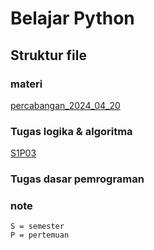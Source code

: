 # Belajar Python

## Struktur file

### materi

[percabangan_2024_04_20](/materi/percabangan.py)

### Tugas logika & algoritma

[S1P03](/logika&algoritma/S1P03/)

### Tugas dasar pemrograman

### note

```
S = semester
P = pertemuan
```

